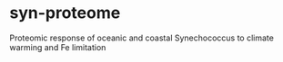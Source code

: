 # syn-proteome
Proteomic response of oceanic and coastal Synechococcus to climate warming and Fe limitation
